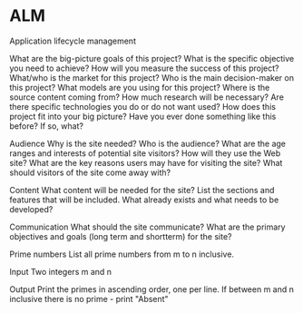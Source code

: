 # ALM
Application lifecycle management

What are the big-picture goals of this project?
What is the specific objective you need to achieve?
How will you measure the success of this project?
What/who is the market for this project?
Who is the main decision-maker on this project?
What models are you using for this project?
Where is the source content coming from?
How much research will be necessary?
Are there specific technologies you do or do not want used?
How does this project fit into your big picture?
Have you ever done something like this before? If so, what?

Audience
Why is the site needed?
Who is the audience? What are the age ranges and interests of potential site visitors?
How will they use the Web site?
What are the key reasons users may have for visiting the site?
What should visitors of the site come away with?

Content
What content will be needed for the site?
List the sections and features that will be included.
What already exists and what needs to be developed?

Communication
What should the site communicate?
What are the primary objectives and goals (long term and shortterm) for the site?


Prime numbers
List all prime numbers from m to n inclusive.

Input
Two integers m and n

Output
Print the primes in ascending order, one per line. If between m and n inclusive there is no prime - print "Absent"
